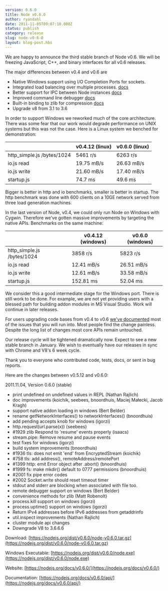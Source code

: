 ```yaml
---
version: 0.6.0
title: Node v0.6.0
author: ryandahl
date: 2011-11-05T09:07:10.000Z
status: publish
category: release
slug: node-v0-6-0
layout: blog-post.hbs
---
```


We are happy to announce the third stable branch of Node v0.6. We will be freezing JavaScript, C++, and binary interfaces for all v0.6 releases.

The major differences between v0.4 and v0.6 are

* Native Windows support using I/O Completion Ports for sockets.
* Integrated load balancing over multiple processes. [docs](https://nodejs.org/docs/v0.6.0/api/cluster.html)
* Better support for IPC between Node instances [docs](https://nodejs.org/docs/v0.6.0/api/child_processes.html#child_process.fork)
* Improved command line debugger [docs](https://nodejs.org/docs/v0.6.0/api/debugger.html)
* Built-in binding to zlib for compression [docs](https://nodejs.org/docs/v0.6.0/api/zlib.html)
* Upgrade v8 from 3.1 to 3.6

In order to support Windows we reworked much of the core architecture. There was some fear that our work would degrade performance on UNIX systems but this was not the case. Here is a Linux system we benched for demonstration:

||v0.4.12 (linux)|v0.6.0 (linux)|
|--- |--- |--- |
|http_simple.js /bytes/1024|5461 r/s|6263 r/s|
|io.js read|19.75 mB/s|26.63 mB/s|
|io.js write|21.60 mB/s|17.40 mB/s|
|startup.js|74.7 ms|49.6 ms|

Bigger is better in http and io benchmarks, smaller is better in startup. The http benchmark was done with 600 clients on a 10GE network served from three load generation machines.

In the last version of Node, v0.4, we could only run Node on Windows with Cygwin. Therefore we've gotten massive improvements by targeting the native APIs. Benchmarks on the same machine:

||v0.4.12 (windows)|v0.6.0 (windows)|
|--- |--- |--- |
|http_simple.js /bytes/1024|3858 r/s|5823 r/s|
|io.js read|12.41 mB/s|26.51 mB/s|
|io.js write|12.61 mB/s|33.58 mB/s|
|startup.js|152.81 ms|52.04 ms|

We consider this a good intermediate stage for the Windows port. There is still work to be done. For example, we are not yet providing users with a blessed path for building addon modules in MS Visual Studio.  Work will continue in later releases.

For users upgrading code bases from v0.4 to v0.6 [we've documented](https://github.com/joyent/node/wiki/API-changes-between-v0.4-and-v0.6) most of the issues that you will run into. Most people find the change painless. Despite the long list of changes most core APIs remain untouched.

Our release cycle will be tightened dramatically now. Expect to see a new stable branch in January. We wish to eventually have our releases in sync with Chrome and V8's 6 week cycle.

Thank you to everyone who contributed code, tests, docs, or sent in bug reports.

Here are the changes between v0.5.12 and v0.6.0:

2011.11.04, Version 0.6.0 (stable)

* print undefined on undefined values in REPL (Nathan Rajlich)
* doc improvements (koichik, seebees, bnoordhuis, Maciej Małecki, Jacob Kragh)
* support native addon loading in windows (Bert Belder)
* rename getNetworkInterfaces() to networkInterfaces() (bnoordhuis)
* add pending accepts knob for windows (igorzi)
* http.request(url.parse(x)) (seebees)
* #1929 zlib Respond to 'resume' events properly (isaacs)
* stream.pipe: Remove resume and pause events
* test fixes for windows (igorzi)
* build system improvements (bnoordhuis)
* #1936 tls: does not emit 'end' from EncryptedStream (koichik)
* #758 tls: add address(), remoteAddress/remotePort
* #1399 http: emit Error object after .abort() (bnoordhuis)
* #1999 fs: make mkdir() default to 0777 permissions (bnoordhuis)
* #2001 fix pipe error codes
* #2002 Socket.write should reset timeout timer
* stdout and stderr are blocking when associated with file too.
* remote debugger support on windows (Bert Belder)
* convenience methods for zlib (Matt Robenolt)
* process.kill support on windows (igorzi)
* process.uptime() support on windows (igorzi)
* Return IPv4 addresses before IPv6 addresses from getaddrinfo
* util.inspect improvements (Nathan Rajlich)
* cluster module api changes
* Downgrade V8 to 3.6.6.6

Download: [https://nodejs.org/dist/v0.6.0/node-v0.6.0.tar.gz](https://nodejs.org/dist/v0.6.0/node-v0.6.0.tar.gz)

Windows Executable: [https://nodejs.org/dist/v0.6.0/node.exe](https://nodejs.org/dist/v0.6.0/node.exe)

Website: [https://nodejs.org/docs/v0.6.0/](https://nodejs.org/docs/v0.6.0/)

Documentation: [https://nodejs.org/docs/v0.6.0/api/](https://nodejs.org/docs/v0.6.0/api/)
